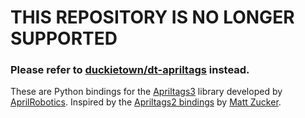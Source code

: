 # THIS REPOSITORY IS NO LONGER SUPPORTED

### Please refer to [duckietown/dt-apriltags](https://github.com/duckietown/dt-apriltags) instead.


These are Python bindings for the [Apriltags3](https://github.com/AprilRobotics/apriltags) library developed by [AprilRobotics](https://april.eecs.umich.edu/). Inspired by the [Apriltags2 bindings](https://github.com/swatbotics/apriltag) by [Matt Zucker](https://github.com/mzucker).
